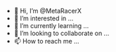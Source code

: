 - 👋 Hi, I’m @MetaRacerX
- 👀 I’m interested in ...
- 🌱 I’m currently learning ...
- 💞️ I’m looking to collaborate on ...
- 📫 How to reach me ...

<!---
MetaRacerX/MetaRacerX is a ✨ special ✨ repository because its `README.md` (this file) appears on your GitHub profile.
You can click the Preview link to take a look at your changes.
--->
